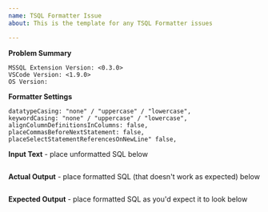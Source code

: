 ```yaml
---
name: TSQL Formatter Issue
about: This is the template for any TSQL Formatter issues

---
```


**Problem Summary**

    MSSQL Extension Version: <0.3.0>
    VSCode Version: <1.9.0>
    OS Version:

**Formatter Settings**
```
datatypeCasing: "none" / "uppercase" / "lowercase",
keywordCasing: "none" / "uppercase" / "lowercase",
alignColumnDefinitionsInColumns: false,
placeCommasBeforeNextStatement: false,
placeSelectStatementReferencesOnNewLine" false,
```

**Input Text** - place unformatted SQL below
```sql

```

**Actual Output** - place formatted SQL (that doesn't work as expected) below
```sql

```

**Expected Output** - place formatted SQL as you'd expect it to look below
```sql

```

